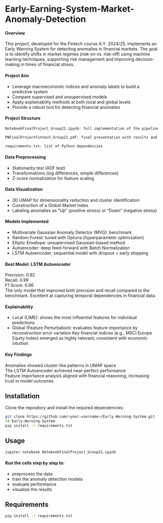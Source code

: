 # Early-Earning-System-Market-Anomaly-Detection
#### Overview
This project, developed for the Fintech course A.Y. 2024/25, implements an Early Warning System for detecting anomalies in financial markets.
The goal is to identify shifts in market regimes (risk-on vs. risk-off) using machine learning techniques, supporting risk management and improving decision-making in times of financial stress.
#### Project Aim
- Leverage macroeconomic indices and anomaly labels to build a predictive system
- Compare supervised and unsupervised models
- Apply explainability methods at both local and global levels
- Provide a robust tool for detecting financial anomalies
#### Project Structure
```bash
NotebookFinalProject_Group21.ipynb: full implementation of the pipeline (EDA, preprocessing, models, evaluation)

PWFinalProjectFintech_Group21.pdf: final presentation with results and conclusions

requirements.txt: list of Python dependencies
```
#### Data Preprocessing
- Stationarity test (ADF test)
- Transformations (log differences, simple differences)
- Z-score normalization for feature scaling
#### Data Visualization
- 3D UMAP for dimensionality reduction and cluster identification
- Construction of a Global Market Index
- Labeling anomalies as “Up” (positive stress) or “Down” (negative stress)
#### Models Implemented
- Multivariate Gaussian Anomaly Detector (MVG): benchmark
- Random Forest: tuned with Optuna (hyperparameter optimization)
- Elliptic Envelope: unsupervised Gaussian-based method
- Autoencoder: deep feed-forward with Batch Normalization
- LSTM Autoencoder: sequential model with dropout + early stopping
#### Best Model: LSTM Autoencoder
Precision: 0.92  
Recall: 0.99  
F1 Score: 0.96  
The only model that improved both precision and recall compared to the benchmark. Excellent at capturing temporal dependencies in financial data.
#### Explainability
- Local (LIME): shows the most influential features for individual predictions
- Global (Feature Perturbation): evaluates feature importance by reconstruction error variation
Key financial indices (e.g., MSCI Europe Equity Index) emerged as highly relevant, consistent with economic intuition
#### Key Findings
Anomalies showed cluster-like patterns in UMAP space  
The LSTM Autoencoder achieved near-perfect performance  
Feature importance analysis aligned with financial reasoning, increasing trust in model outcomes

## Installation
Clone the repository and install the required dependencies:
```bash
git clone https://github.com/<your-username>/Early-Warning-System.git
cd Early-Warning-System
pip install -r requirements.txt
```
## Usage
```bash
jupyter notebook NotebookFinalProject_Group21.ipynb
```
#### Run the cells step by step to:
- preprocess the data
- train the anomaly detection models
- evaluate performance
- visualize the results

## Requirements
```bash
pip install -r requirements.txt
```




